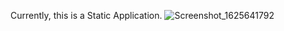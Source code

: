 Currently, this is a Static Application.
![Screenshot_1625641792](https://user-images.githubusercontent.com/55488271/124715739-ef335b80-df20-11eb-96d2-cca5b6795649.png)

